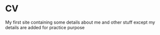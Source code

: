 # CV
My first site containing some details about me and other stuff except my details are added for practice purpose

